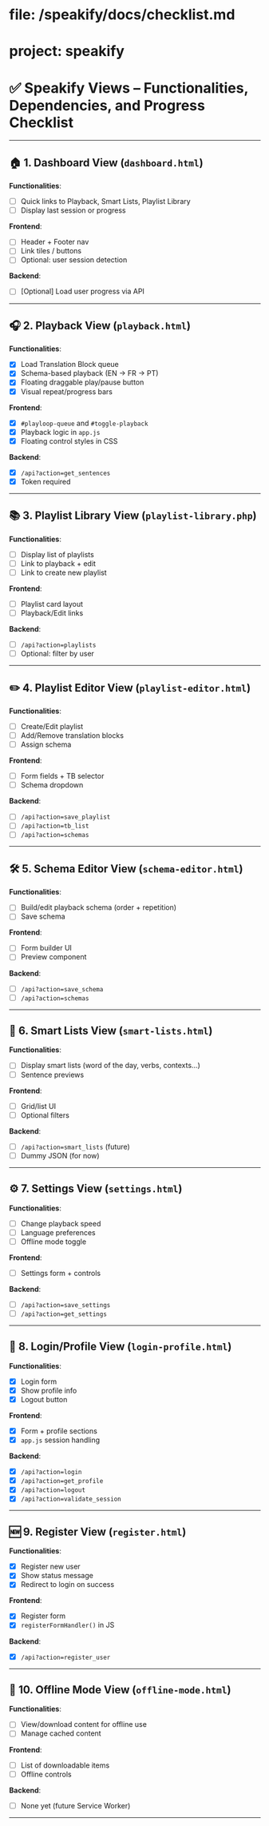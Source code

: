 # file: /speakify/docs/checklist.md
# project: speakify
# ✅ Speakify Views – Functionalities, Dependencies, and Progress Checklist

---

## 🏠 1. Dashboard View (`dashboard.html`)

**Functionalities**:
- [ ] Quick links to Playback, Smart Lists, Playlist Library
- [ ] Display last session or progress

**Frontend**:
- [ ] Header + Footer nav
- [ ] Link tiles / buttons
- [ ] Optional: user session detection

**Backend**:
- [ ] [Optional] Load user progress via API

---

## 🎧 2. Playback View (`playback.html`)

**Functionalities**:
- [x] Load Translation Block queue
- [x] Schema-based playback (EN → FR → PT)
- [x] Floating draggable play/pause button
- [x] Visual repeat/progress bars

**Frontend**:
- [x] `#playloop-queue` and `#toggle-playback`
- [x] Playback logic in `app.js`
- [x] Floating control styles in CSS

**Backend**:
- [x] `/api?action=get_sentences`
- [x] Token required

---

## 📚 3. Playlist Library View (`playlist-library.php`)

**Functionalities**:
- [ ] Display list of playlists
- [ ] Link to playback + edit
- [ ] Link to create new playlist

**Frontend**:
- [ ] Playlist card layout
- [ ] Playback/Edit links

**Backend**:
- [ ] `/api?action=playlists`
- [ ] Optional: filter by user

---

## ✏️ 4. Playlist Editor View (`playlist-editor.html`)

**Functionalities**:
- [ ] Create/Edit playlist
- [ ] Add/Remove translation blocks
- [ ] Assign schema

**Frontend**:
- [ ] Form fields + TB selector
- [ ] Schema dropdown

**Backend**:
- [ ] `/api?action=save_playlist`
- [ ] `/api?action=tb_list`
- [ ] `/api?action=schemas`

---

## 🛠 5. Schema Editor View (`schema-editor.html`)

**Functionalities**:
- [ ] Build/edit playback schema (order + repetition)
- [ ] Save schema

**Frontend**:
- [ ] Form builder UI
- [ ] Preview component

**Backend**:
- [ ] `/api?action=save_schema`
- [ ] `/api?action=schemas`

---

## 🧠 6. Smart Lists View (`smart-lists.html`)

**Functionalities**:
- [ ] Display smart lists (word of the day, verbs, contexts…)
- [ ] Sentence previews

**Frontend**:
- [ ] Grid/list UI
- [ ] Optional filters

**Backend**:
- [ ] `/api?action=smart_lists` (future)
- [ ] Dummy JSON (for now)

---

## ⚙️ 7. Settings View (`settings.html`)

**Functionalities**:
- [ ] Change playback speed
- [ ] Language preferences
- [ ] Offline mode toggle

**Frontend**:
- [ ] Settings form + controls

**Backend**:
- [ ] `/api?action=save_settings`
- [ ] `/api?action=get_settings`

---

## 🔐 8. Login/Profile View (`login-profile.html`)

**Functionalities**:
- [x] Login form
- [x] Show profile info
- [x] Logout button

**Frontend**:
- [x] Form + profile sections
- [x] `app.js` session handling

**Backend**:
- [x] `/api?action=login`
- [x] `/api?action=get_profile`
- [x] `/api?action=logout`
- [x] `/api?action=validate_session`

---

## 🆕 9. Register View (`register.html`)

**Functionalities**:
- [x] Register new user
- [x] Show status message
- [x] Redirect to login on success

**Frontend**:
- [x] Register form
- [x] `registerFormHandler()` in JS

**Backend**:
- [x] `/api?action=register_user`

---

## 🔌 10. Offline Mode View (`offline-mode.html`)

**Functionalities**:
- [ ] View/download content for offline use
- [ ] Manage cached content

**Frontend**:
- [ ] List of downloadable items
- [ ] Offline controls

**Backend**:
- [ ] None yet (future Service Worker)

---

